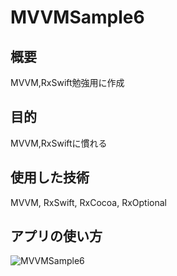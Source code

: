 # MVVMSample6
## 概要
MVVM,RxSwift勉強用に作成
## 目的
MVVM,RxSwiftに慣れる
## 使用した技術
MVVM, RxSwift, RxCocoa, RxOptional
## アプリの使い方
![MVVMSample6](https://user-images.githubusercontent.com/108079580/217263794-e4173a1d-f4e9-4394-824c-2f5646e09f1f.gif)
